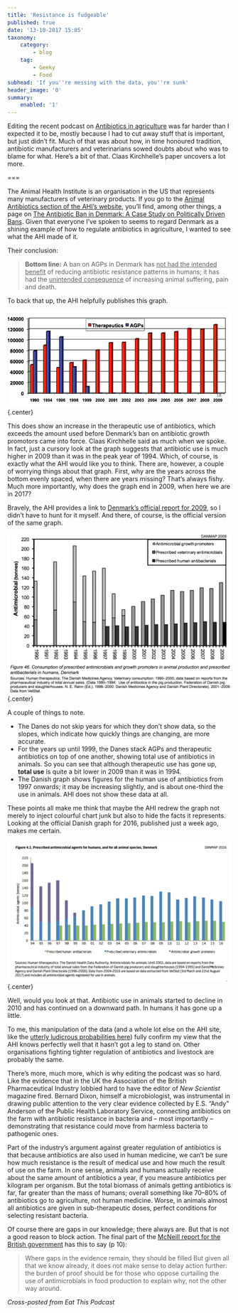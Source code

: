 ```yaml
---
title: 'Resistance is fudgeable'
published: true
date: '13-10-2017 15:05'
taxonomy:
    category:
        - blog
    tag:
        - Geeky
        - Food
subhead: 'If you''re messing with the data, you''re sunk'
header_image: '0'
summary:
    enabled: '1'
---
```


<p>Editing the recent podcast on <a href="http://eatthispodcast.com/antibiotics-and-agriculture/" Class="u-in-reply-to">Antibiotics in agriculture</a> was far harder than I expected it to be, mostly because I had to cut away stuff that is important, but just didn&#8217;t fit. Much of that was about how, in time honoured tradition, antibiotic manufacturers and veterinarians sowed doubts about who was to blame for what. Here&#8217;s a bit of that. Claas Kirchhelle&#8217;s paper uncovers a lot more.</p>

===

<p>The Animal Health Institute is an organisation in the US that represents many manufacturers of veterinary products. If you go to the <a href="http://www.ahi.org/issues-advocacy/animal-antibiotics/">Animal Antibiotics section of the AHI&#8217;s website</a>, you&#8217;ll find, among other things, a page on <a href="http://www.ahi.org/issues-advocacy/animal-antibiotics/the-antibiotic-ban-in-denmark-a-case-study-on-politically-driven-bans/">The Antibiotic Ban in Denmark: A Case Study on Politically Driven Bans</a>. Given that everyone I&#8217;ve spoken to seems to regard Denmark as a shining example of how to regulate antibiotics in agriculture, I wanted to see what the AHI made of it. </p>

<p>Their conclusion:</p>

<blockquote>
<p><strong>Bottom line:</strong> A ban on AGPs in Denmark has <span style="text-decoration:underline">not had the intended benefit</span> of reducing antibiotic resistance patterns in humans; it has had the <span style="text-decoration:underline">unintended consequence</span> of increasing animal suffering, pain and death.</p>
</blockquote>

<p>To back that up, the AHI helpfully publishes this graph.</p>

![Ahi graph of danmap data](Graph%201.jpg){.center}

<p>This does show an increase in the therapeutic use of antibiotics, which exceeds the amount used before Denmark&#8217;s ban on antibiotic growth promotors came into force. Claas Kirchhelle said as much when we spoke. In fact, just a cursory look at the graph suggests that antibiotic use is much higher in 2009 than it was in the peak year of 1994. Which, of course, is exactly what the AHI would like you to think. There are, however, a couple of worrying things about that graph. First, why are the years across the bottom evenly spaced, when there are years missing? That&#8217;s always fishy. Much more importantly, why does the graph end in 2009, when here we are in 2017?</p>

<p>Bravely, the AHI provides a link to <a href="https://www.danmap.org/~/media/projekt%20sites/danmap/danmap%20reports/danmap_2009.ashx">Denmark&#8217;s official report for 2009</a>, so I didn&#8217;t have to hunt for it myself. And there, of course, is the official version of the same graph.</p>

![Danmap graph of danmap data](graph-2.png){.center} 

<p>A couple of things to note.</p>

<ul>
<li>The Danes do not skip years for which they don&#8217;t show data, so the slopes, which indicate how quickly things are changing, are more accurate.</li>
<li>For the years up until 1999, the Danes stack AGPs and therapeutic antibiotics on top of one another, showing total use of antibiotics in animals. So you can see that although therapeutic use has gone up, <strong>total use</strong> is quite a bit lower in 2009 than it was in 1994.</li>
<li>The Danish graph shows figures for the human use of antibiotics from 1997 onwards; it may be increasing slightly, and is about one-third the use in animals. AHI does not show these data at all.</li>
</ul>

<p>These points all make me think that maybe the AHI redrew the graph not merely to inject colourful chart junk but also to hide the facts it represents. Looking at the official Danish graph for 2016, published just a week ago, makes me certain.</p>

![Danmap graph 2016](graph%203.png){.center} 

<p>Well, would you look at that. Antibiotic use in animals started to decline in 2010 and has continued on a downward path. In humans it has gone up a little.</p>

<p>To me, this manipulation of the data (and a whole lot else on the AHI site, like the <a href="http://www.ahi.org/issues-advocacy/animal-antibiotics/antibiotics-and-danger/">utterly ludicrous probabilities here</a>) fully confirm my view that the AHI knows perfectly well that it hasn&#8217;t got a leg to stand on. Other organisations fighting tighter regulation of antibiotics and livestock are probably the same.</p>

<p>There&#8217;s more, much more, which is why editing the podcast was so hard. Like the evidence that in the UK the Association of the British Pharmaceutical Industry lobbied hard to have the editor of <em>New Scientist</em> magazine fired. Bernard Dixon, himself a microbiologist, was instrumental in drawing public attention to the very clear evidence collected by E.S. &#8220;Andy&#8221; Anderson of the Public Health Laboratory Service, connecting antibiotics on the farm with antibiotic resistance in bacteria and &#8211; most importantly &#8211; demonstrating that resistance could move from harmless bacteria to pathogenic ones. </p>

<p>Part of the industry&#8217;s argument against greater regulation of antibiotics is that because antibiotics are also used in human medicine, we can&#8217;t be sure how much resistance is the result of medical use and how much the result of use on the farm. In one sense, animals and humans actually receive about the same amount of antibiotics a year, if you measure antibiotics per kilogram per organism. But the total biomass of animals getting antibiotics is far, far greater than the mass of humans; overall something like 70&#8211;80% of antibiotics go to agriculture, not human medicine. Worse, in animals almost all antibiotics are given in sub-therapeutic doses, perfect conditions for selecting resistant bacteria. </p>

<p>Of course there are gaps in our knowledge; there always are. But that is not a good reason to block action. The final part of the <a href="https://amr-review.org/">McNeill report for the British government</a> has this to say (p 10):</p>

<blockquote>
<p>Where gaps in the evidence remain, they should be filled But given all that we know already, it does not make sense to delay action further: the burden of proof should be for those who oppose curtailing the use of antimicrobials in food production to explain why, not the other way around.</p>
</blockquote>

*Cross-posted from Eat This Podcast*
